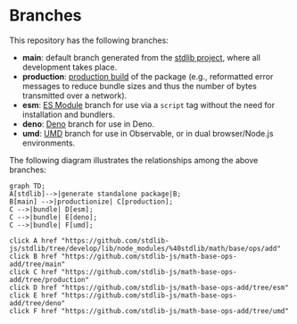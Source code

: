 <!--

@license Apache-2.0

Copyright (c) 2022 The Stdlib Authors.

Licensed under the Apache License, Version 2.0 (the "License");
you may not use this file except in compliance with the License.
You may obtain a copy of the License at

    http://www.apache.org/licenses/LICENSE-2.0

Unless required by applicable law or agreed to in writing, software
distributed under the License is distributed on an "AS IS" BASIS,
WITHOUT WARRANTIES OR CONDITIONS OF ANY KIND, either express or implied.
See the License for the specific language governing permissions and
limitations under the License.

-->

# Branches

This repository has the following branches:

-   **main**: default branch generated from the [stdlib project][stdlib-url], where all development takes place.
-   **production**: [production build][production-url] of the package (e.g., reformatted error messages to reduce bundle sizes and thus the number of bytes transmitted over a network).
-   **esm**: [ES Module][esm-url] branch for use via a `script` tag without the need for installation and bundlers.
-   **deno**: [Deno][deno-url] branch for use in Deno.
-   **umd**: [UMD][umd-url] branch for use in Observable, or in dual browser/Node.js environments.

The following diagram illustrates the relationships among the above branches:

```mermaid
graph TD;
A[stdlib]-->|generate standalone package|B;
B[main] -->|productionize| C[production];
C -->|bundle| D[esm];
C -->|bundle| E[deno];
C -->|bundle| F[umd];

click A href "https://github.com/stdlib-js/stdlib/tree/develop/lib/node_modules/%40stdlib/math/base/ops/add"
click B href "https://github.com/stdlib-js/math-base-ops-add/tree/main"
click C href "https://github.com/stdlib-js/math-base-ops-add/tree/production"
click D href "https://github.com/stdlib-js/math-base-ops-add/tree/esm"
click E href "https://github.com/stdlib-js/math-base-ops-add/tree/deno"
click F href "https://github.com/stdlib-js/math-base-ops-add/tree/umd"
```

[stdlib-url]: https://github.com/stdlib-js/stdlib/tree/develop/lib/node_modules/%40stdlib/math/base/ops/add
[production-url]: https://github.com/stdlib-js/math-base-ops-add/tree/production
[deno-url]: https://github.com/stdlib-js/math-base-ops-add/tree/deno
[umd-url]: https://github.com/stdlib-js/math-base-ops-add/tree/umd
[esm-url]: https://github.com/stdlib-js/math-base-ops-add/tree/esm